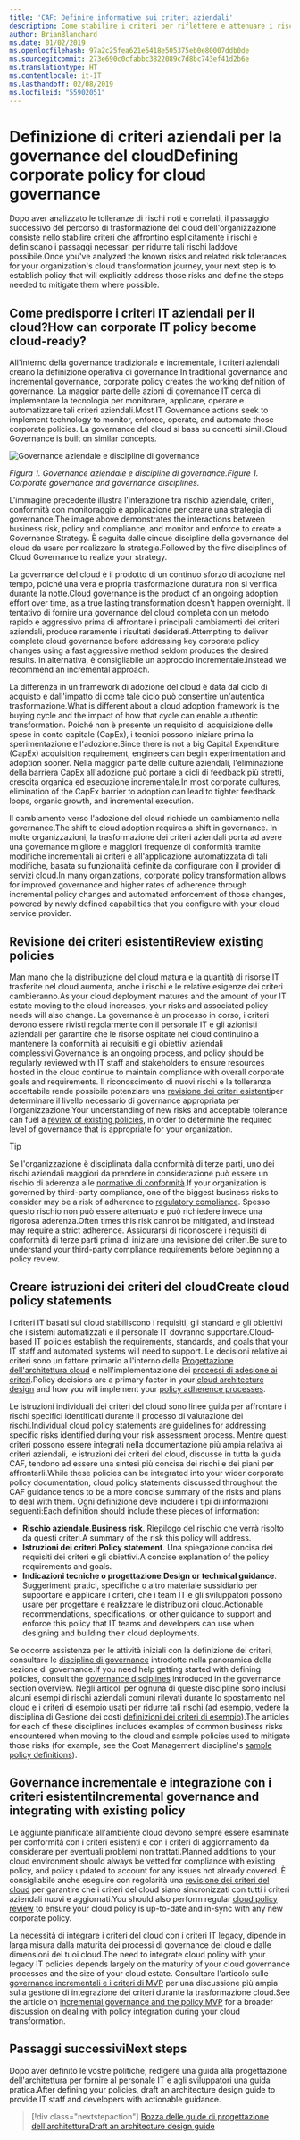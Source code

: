 ```yaml
---
title: 'CAF: Definire informative sui criteri aziendali'
description: Come stabilire i criteri per riflettere e attenuare i rischi?
author: BrianBlanchard
ms.date: 01/02/2019
ms.openlocfilehash: 97a2c25fea621e5418e505375eb0e80007ddb0de
ms.sourcegitcommit: 273e690c0cfabbc3822089c7d8bc743ef41d2b6e
ms.translationtype: HT
ms.contentlocale: it-IT
ms.lasthandoff: 02/08/2019
ms.locfileid: "55902051"
---
```

<!---
I understand risk and tolerance, now what do I do?
Define the policy... [aspirational statement to move towards 2/1] If you need help defining policies, each discipline includes references to common business risks and policies to mitigate the risks...
--->

# <a name="defining-corporate-policy-for-cloud-governance"></a><span data-ttu-id="9701a-103">Definizione di criteri aziendali per la governance del cloud</span><span class="sxs-lookup"><span data-stu-id="9701a-103">Defining corporate policy for cloud governance</span></span>

<span data-ttu-id="9701a-104">Dopo aver analizzato le tolleranze di rischi noti e correlati, il passaggio successivo del percorso di trasformazione del cloud dell'organizzazione consiste nello stabilire criteri che affrontino esplicitamente i rischi e definiscano i passaggi necessari per ridurre tali rischi laddove possibile.</span><span class="sxs-lookup"><span data-stu-id="9701a-104">Once you've analyzed the known risks and related risk tolerances for your organization's cloud transformation journey, your next step is to establish policy that will explicitly address those risks and define the steps needed to mitigate them where possible.</span></span>

<!-- markdownlint-disable MD026 -->

## <a name="how-can-corporate-it-policy-become-cloud-ready"></a><span data-ttu-id="9701a-105">Come predisporre i criteri IT aziendali per il cloud?</span><span class="sxs-lookup"><span data-stu-id="9701a-105">How can corporate IT policy become cloud-ready?</span></span>

<span data-ttu-id="9701a-106">All'interno della governance tradizionale e incrementale, i criteri aziendali creano la definizione operativa di governance.</span><span class="sxs-lookup"><span data-stu-id="9701a-106">In traditional governance and incremental governance, corporate policy creates the working definition of governance.</span></span> <span data-ttu-id="9701a-107">La maggior parte delle azioni di governance IT cerca di implementare la tecnologia per monitorare, applicare, operare e automatizzare tali criteri aziendali.</span><span class="sxs-lookup"><span data-stu-id="9701a-107">Most IT Governance actions seek to implement technology to monitor, enforce, operate, and automate those corporate policies.</span></span> <span data-ttu-id="9701a-108">La governance del cloud si basa su concetti simili.</span><span class="sxs-lookup"><span data-stu-id="9701a-108">Cloud Governance is built on similar concepts.</span></span>

![Governance aziendale e discipline di governance](../../_images/operational-transformation-govern.png)

<span data-ttu-id="9701a-110">*Figura 1. Governance aziendale e discipline di governance.*</span><span class="sxs-lookup"><span data-stu-id="9701a-110">*Figure 1. Corporate governance and governance disciplines.*</span></span>

<span data-ttu-id="9701a-111">L'immagine precedente illustra l'interazione tra rischio aziendale, criteri, conformità con monitoraggio e applicazione per creare una strategia di governance.</span><span class="sxs-lookup"><span data-stu-id="9701a-111">The image above demonstrates the interactions between business risk, policy and compliance, and monitor and enforce to create a Governance Strategy.</span></span> <span data-ttu-id="9701a-112">È seguita dalle cinque discipline della governance del cloud da usare per realizzare la strategia.</span><span class="sxs-lookup"><span data-stu-id="9701a-112">Followed by the five disciplines of Cloud Governance to realize your strategy.</span></span>

<span data-ttu-id="9701a-113">La governance del cloud è il prodotto di un continuo sforzo di adozione nel tempo, poiché una vera e propria trasformazione duratura non si verifica durante la notte.</span><span class="sxs-lookup"><span data-stu-id="9701a-113">Cloud governance is the product of an ongoing adoption effort over time, as a true lasting transformation doesn't happen overnight.</span></span> <span data-ttu-id="9701a-114">Il tentativo di fornire una governance del cloud completa con un metodo rapido e aggressivo prima di affrontare i principali cambiamenti dei criteri aziendali, produce raramente i risultati desiderati.</span><span class="sxs-lookup"><span data-stu-id="9701a-114">Attempting to deliver complete cloud governance before addressing key corporate policy changes using a fast aggressive method seldom produces the desired results.</span></span> <span data-ttu-id="9701a-115">In alternativa, è consigliabile un approccio incrementale.</span><span class="sxs-lookup"><span data-stu-id="9701a-115">Instead we recommend an incremental approach.</span></span>

<span data-ttu-id="9701a-116">La differenza in un framework di adozione del cloud è data dal ciclo di acquisto e dall'impatto di come tale ciclo può consentire un'autentica trasformazione.</span><span class="sxs-lookup"><span data-stu-id="9701a-116">What is different about a cloud adoption framework is the buying cycle and the impact of how that cycle can enable authentic transformation.</span></span> <span data-ttu-id="9701a-117">Poiché non è presente un requisito di acquisizione delle spese in conto capitale (CapEx), i tecnici possono iniziare prima la sperimentazione e l'adozione.</span><span class="sxs-lookup"><span data-stu-id="9701a-117">Since there is not a big Capital Expenditure (CapEx) acquisition requirement, engineers can begin experimentation and adoption sooner.</span></span> <span data-ttu-id="9701a-118">Nella maggior parte delle culture aziendali, l'eliminazione della barriera CapEx all'adozione può portare a cicli di feedback più stretti, crescita organica ed esecuzione incrementale.</span><span class="sxs-lookup"><span data-stu-id="9701a-118">In most corporate cultures, elimination of the CapEx barrier to adoption can lead to tighter feedback loops, organic growth, and incremental execution.</span></span>

<span data-ttu-id="9701a-119">Il cambiamento verso l'adozione del cloud richiede un cambiamento nella governance.</span><span class="sxs-lookup"><span data-stu-id="9701a-119">The shift to cloud adoption requires a shift in governance.</span></span> <span data-ttu-id="9701a-120">In molte organizzazioni, la trasformazione dei criteri aziendali porta ad avere una governance migliore e maggiori frequenze di conformità tramite modifiche incrementali ai criteri e all'applicazione automatizzata di tali modifiche, basata su funzionalità definite da configurare con il provider di servizi cloud.</span><span class="sxs-lookup"><span data-stu-id="9701a-120">In many organizations, corporate policy transformation allows for improved governance and higher rates of adherence through incremental policy changes and automated enforcement of those changes, powered by newly defined capabilities that you configure with your cloud service provider.</span></span>

<!-- markdownlint-enable MD026 -->

## <a name="review-existing-policies"></a><span data-ttu-id="9701a-121">Revisione dei criteri esistenti</span><span class="sxs-lookup"><span data-stu-id="9701a-121">Review existing policies</span></span>

<span data-ttu-id="9701a-122">Man mano che la distribuzione del cloud matura e la quantità di risorse IT trasferite nel cloud aumenta, anche i rischi e le relative esigenze dei criteri cambieranno.</span><span class="sxs-lookup"><span data-stu-id="9701a-122">As your cloud deployment matures and the amount of your IT estate moving to the cloud increases, your risks and associated policy needs will also change.</span></span> <span data-ttu-id="9701a-123">La governance è un processo in corso, i criteri devono essere rivisti regolarmente con il personale IT e gli azionisti aziendali per garantire che le risorse ospitate nel cloud continuino a mantenere la conformità ai requisiti e gli obiettivi aziendali complessivi.</span><span class="sxs-lookup"><span data-stu-id="9701a-123">Governance is an ongoing process, and policy should be regularly reviewed with IT staff and stakeholders to ensure resources hosted in the cloud continue to maintain compliance with overall corporate goals and requirements.</span></span> <span data-ttu-id="9701a-124">Il riconoscimento di nuovi rischi e la tolleranza accettabile rende possibile potenziare una [revisione dei criteri esistenti](what-is-a-cloud-policy-review.md)per determinare il livello necessario di governance appropriata per l'organizzazione.</span><span class="sxs-lookup"><span data-stu-id="9701a-124">Your understanding of new risks and acceptable tolerance can fuel a [review of existing policies](what-is-a-cloud-policy-review.md), in order to determine the required level of governance that is appropriate for your organization.</span></span>

> [!TIP]
> <span data-ttu-id="9701a-125">Se l'organizzazione è disciplinata dalla conformità di terze parti, uno dei rischi aziendali maggiori da prendere in considerazione può essere un rischio di aderenza alle [normative di conformità](what-is-regulatory-compliance.md).</span><span class="sxs-lookup"><span data-stu-id="9701a-125">If your organization is governed by third-party compliance, one of the biggest business risks to consider may be a risk of adherence to [regulatory compliance](what-is-regulatory-compliance.md).</span></span> <span data-ttu-id="9701a-126">Spesso questo rischio non può essere attenuato e può richiedere invece una rigorosa aderenza.</span><span class="sxs-lookup"><span data-stu-id="9701a-126">Often times this risk cannot be mitigated, and instead may require a strict adherence.</span></span> <span data-ttu-id="9701a-127">Assicurarsi di riconoscere i requisiti di conformità di terze parti prima di iniziare una revisione dei criteri.</span><span class="sxs-lookup"><span data-stu-id="9701a-127">Be sure to understand your third-party compliance requirements before beginning a policy review.</span></span>

## <a name="create-cloud-policy-statements"></a><span data-ttu-id="9701a-128">Creare istruzioni dei criteri del cloud</span><span class="sxs-lookup"><span data-stu-id="9701a-128">Create cloud policy statements</span></span>

<span data-ttu-id="9701a-129">I criteri IT basati sul cloud stabiliscono i requisiti, gli standard e gli obiettivi che i sistemi automatizzati e il personale IT dovranno supportare.</span><span class="sxs-lookup"><span data-stu-id="9701a-129">Cloud-based IT policies establish the requirements, standards, and goals that your IT staff and automated systems will need to support.</span></span> <span data-ttu-id="9701a-130">Le decisioni relative ai criteri sono un fattore primario all'interno della [Progettazione dell'architettura cloud](align-governance-journeys.md) e nell'implementazione dei [processi di adesione ai criteri](processes.md).</span><span class="sxs-lookup"><span data-stu-id="9701a-130">Policy decisions are a primary factor in your [cloud architecture design](align-governance-journeys.md) and how you will implement your [policy adherence processes](processes.md).</span></span>

<span data-ttu-id="9701a-131">Le istruzioni individuali dei criteri del cloud sono linee guida per affrontare i rischi specifici identificati durante il processo di valutazione dei rischi.</span><span class="sxs-lookup"><span data-stu-id="9701a-131">Individual cloud policy statements are guidelines for addressing specific risks identified during your risk assessment process.</span></span> <span data-ttu-id="9701a-132">Mentre questi criteri possono essere integrati nella documentazione più ampia relativa ai criteri aziendali, le istruzioni dei criteri del cloud, discusse in tutta la guida CAF, tendono ad essere una sintesi più concisa dei rischi e dei piani per affrontarli.</span><span class="sxs-lookup"><span data-stu-id="9701a-132">While these policies can be integrated into your wider corporate policy documentation, cloud policy statements discussed throughout the CAF guidance tends to be a more concise summary of the risks and plans to deal with them.</span></span> <span data-ttu-id="9701a-133">Ogni definizione deve includere i tipi di informazioni seguenti:</span><span class="sxs-lookup"><span data-stu-id="9701a-133">Each definition should include these pieces of information:</span></span>

- <span data-ttu-id="9701a-134">**Rischio aziendale**.</span><span class="sxs-lookup"><span data-stu-id="9701a-134">**Business risk**.</span></span> <span data-ttu-id="9701a-135">Riepilogo del rischio che verrà risolto da questi criteri.</span><span class="sxs-lookup"><span data-stu-id="9701a-135">A summary of the risk this policy will address.</span></span>
- <span data-ttu-id="9701a-136">**Istruzioni dei criteri**.</span><span class="sxs-lookup"><span data-stu-id="9701a-136">**Policy statement**.</span></span> <span data-ttu-id="9701a-137">Una spiegazione concisa dei requisiti dei criteri e gli obiettivi.</span><span class="sxs-lookup"><span data-stu-id="9701a-137">A concise explanation of the policy requirements and goals.</span></span>
- <span data-ttu-id="9701a-138">**Indicazioni tecniche o progettazione**.</span><span class="sxs-lookup"><span data-stu-id="9701a-138">**Design or technical guidance**.</span></span> <span data-ttu-id="9701a-139">Suggerimenti pratici, specifiche o altro materiale sussidiario per supportare e applicare i criteri, che i team IT e gli sviluppatori possono usare per progettare e realizzare le distribuzioni cloud.</span><span class="sxs-lookup"><span data-stu-id="9701a-139">Actionable recommendations, specifications, or other guidance to support and enforce this policy that IT teams and developers can use when designing and building their cloud deployments.</span></span>

<span data-ttu-id="9701a-140">Se occorre assistenza per le attività iniziali con la definizione dei criteri, consultare le [discipline di governance](../governance-disciplines.md) introdotte nella panoramica della sezione di governance.</span><span class="sxs-lookup"><span data-stu-id="9701a-140">If you need help getting started with defining policies, consult the [governance disciplines](../governance-disciplines.md) introduced in the governance section overview.</span></span> <span data-ttu-id="9701a-141">Negli articoli per ognuna di queste discipline sono inclusi alcuni esempi di rischi aziendali comuni rilevati durante lo spostamento nel cloud e i criteri di esempio usati per ridurre tali rischi (ad esempio, vedere la disciplina di Gestione dei costi [definizioni dei criteri di esempio](../cost-management/policy-statements.md)).</span><span class="sxs-lookup"><span data-stu-id="9701a-141">The articles for each of these disciplines includes examples of common business risks encountered when moving to the cloud and sample policies used to mitigate those risks (for example, see the Cost Management discipline's [sample policy definitions](../cost-management/policy-statements.md)).</span></span>

## <a name="incremental-governance-and-integrating-with-existing-policy"></a><span data-ttu-id="9701a-142">Governance incrementale e integrazione con i criteri esistenti</span><span class="sxs-lookup"><span data-stu-id="9701a-142">Incremental governance and integrating with existing policy</span></span>

<span data-ttu-id="9701a-143">Le aggiunte pianificate all'ambiente cloud devono sempre essere esaminate per conformità con i criteri esistenti e con i criteri di aggiornamento da considerare per eventuali problemi non trattati.</span><span class="sxs-lookup"><span data-stu-id="9701a-143">Planned additions to your cloud environment should always be vetted for compliance with existing policy, and policy updated to account for any issues not already covered.</span></span> <span data-ttu-id="9701a-144">È consigliabile anche eseguire con regolarità una [revisione dei criteri del cloud](what-is-a-cloud-policy-review.md) per garantire che i criteri del cloud siano sincronizzati con tutti i criteri aziendali nuovi e aggiornati.</span><span class="sxs-lookup"><span data-stu-id="9701a-144">You should also perform regular [cloud policy review](what-is-a-cloud-policy-review.md) to ensure your cloud policy is up-to-date and in-sync with any new corporate policy.</span></span>

<span data-ttu-id="9701a-145">La necessità di integrare i criteri del cloud con i criteri IT legacy, dipende in larga misura dalla maturità dei processi di governance del cloud e dalle dimensioni dei tuoi cloud.</span><span class="sxs-lookup"><span data-stu-id="9701a-145">The need to integrate cloud policy with your legacy IT policies depends largely on the maturity of your cloud governance processes and the size of your cloud estate.</span></span> <span data-ttu-id="9701a-146">Consultare l'articolo sulle [governance incrementali e i criteri di MVP](overview.md) per una discussione più ampia sulla gestione di integrazione dei criteri durante la trasformazione cloud.</span><span class="sxs-lookup"><span data-stu-id="9701a-146">See the article on [incremental governance and the policy MVP](overview.md) for a broader discussion on dealing with policy integration during your cloud transformation.</span></span>

## <a name="next-steps"></a><span data-ttu-id="9701a-147">Passaggi successivi</span><span class="sxs-lookup"><span data-stu-id="9701a-147">Next steps</span></span>

<span data-ttu-id="9701a-148">Dopo aver definito le vostre politiche, redigere una guida alla progettazione dell'architettura per fornire al personale IT e agli sviluppatori una guida pratica.</span><span class="sxs-lookup"><span data-stu-id="9701a-148">After defining your policies, draft an architecture design guide to provide IT staff and developers with actionable guidance.</span></span>

> [!div class="nextstepaction"]
> [<span data-ttu-id="9701a-149">Bozza delle guide di progettazione dell'architettura</span><span class="sxs-lookup"><span data-stu-id="9701a-149">Draft an architecture design guide</span></span>](align-governance-journeys.md)
